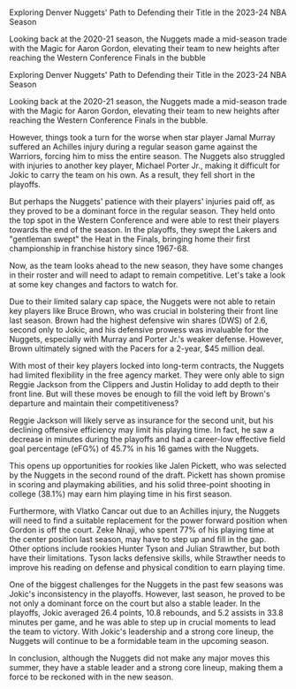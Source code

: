 # 

Exploring Denver Nuggets' Path to Defending their Title in the 2023-24 NBA Season

Looking back at the 2020-21 season, the Nuggets made a mid-season trade with the Magic for Aaron Gordon, elevating their team to new heights after reaching the Western Conference Finals in the bubble 
 

Exploring Denver Nuggets' Path to Defending their Title in the 2023-24 NBA Season

Looking back at the 2020-21 season, the Nuggets made a mid-season trade with the Magic for Aaron Gordon, elevating their team to new heights after reaching the Western Conference Finals in the bubble.

However, things took a turn for the worse when star player Jamal Murray suffered an Achilles injury during a regular season game against the Warriors, forcing him to miss the entire season. The Nuggets also struggled with injuries to another key player, Michael Porter Jr., making it difficult for Jokic to carry the team on his own. As a result, they fell short in the playoffs.

But perhaps the Nuggets' patience with their players' injuries paid off, as they proved to be a dominant force in the regular season. They held onto the top spot in the Western Conference and were able to rest their players towards the end of the season. In the playoffs, they swept the Lakers and "gentleman swept" the Heat in the Finals, bringing home their first championship in franchise history since 1967-68. 

Now, as the team looks ahead to the new season, they have some changes in their roster and will need to adapt to remain competitive. Let's take a look at some key changes and factors to watch for.

Due to their limited salary cap space, the Nuggets were not able to retain key players like Bruce Brown, who was crucial in bolstering their front line last season. Brown had the highest defensive win shares (DWS) of 2.6, second only to Jokic, and his defensive prowess was invaluable for the Nuggets, especially with Murray and Porter Jr.'s weaker defense. However, Brown ultimately signed with the Pacers for a 2-year, $45 million deal.

With most of their key players locked into long-term contracts, the Nuggets had limited flexibility in the free agency market. They were only able to sign Reggie Jackson from the Clippers and Justin Holiday to add depth to their front line. But will these moves be enough to fill the void left by Brown's departure and maintain their competitiveness? 

Reggie Jackson will likely serve as insurance for the second unit, but his declining offensive efficiency may limit his playing time. In fact, he saw a decrease in minutes during the playoffs and had a career-low effective field goal percentage (eFG%) of 45.7% in his 16 games with the Nuggets. 

This opens up opportunities for rookies like Jalen Pickett, who was selected by the Nuggets in the second round of the draft. Pickett has shown promise in scoring and playmaking abilities, and his solid three-point shooting in college (38.1%) may earn him playing time in his first season. 

Furthermore, with Vlatko Cancar out due to an Achilles injury, the Nuggets will need to find a suitable replacement for the power forward position when Gordon is off the court. Zeke Nnaji, who spent 77% of his playing time at the center position last season, may have to step up and fill in the gap. Other options include rookies Hunter Tyson and Julian Strawther, but both have their limitations. Tyson lacks defensive skills, while Strawther needs to improve his reading on defense and physical condition to earn playing time.

One of the biggest challenges for the Nuggets in the past few seasons was Jokic's inconsistency in the playoffs. However, last season, he proved to be not only a dominant force on the court but also a stable leader. In the playoffs, Jokic averaged 26.4 points, 10.8 rebounds, and 5.2 assists in 33.8 minutes per game, and he was able to step up in crucial moments to lead the team to victory. With Jokic's leadership and a strong core lineup, the Nuggets will continue to be a formidable team in the upcoming season.

In conclusion, although the Nuggets did not make any major moves this summer, they have a stable leader and a strong core lineup, making them a force to be reckoned with in the new season.